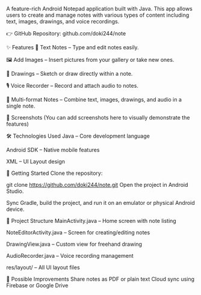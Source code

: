 
A feature-rich Android Notepad application built with Java. This app allows users to create and manage notes with various types of content including text, images, drawings, and voice recordings.

👉 GitHub Repository: github.com/doki244/note

✨ Features
📝 Text Notes – Type and edit notes easily.

🖼️ Add Images – Insert pictures from your gallery or take new ones.

🎨 Drawings – Sketch or draw directly within a note.

🎙️ Voice Recorder – Record and attach audio to notes.

📁 Multi-format Notes – Combine text, images, drawings, and audio in a single note.

📱 Screenshots
(You can add screenshots here to visually demonstrate the features)

🛠️ Technologies Used
Java – Core development language

Android SDK – Native mobile features

XML – UI Layout design

🚀 Getting Started
Clone the repository:

git clone https://github.com/doki244/note.git
Open the project in Android Studio.

Sync Gradle, build the project, and run it on an emulator or physical Android device.

📁 Project Structure
MainActivity.java – Home screen with note listing

NoteEditorActivity.java – Screen for creating/editing notes

DrawingView.java – Custom view for freehand drawing

AudioRecorder.java – Voice recording management

res/layout/ – All UI layout files

🧩 Possible Improvements
Share notes as PDF or plain text
Cloud sync using Firebase or Google Drive
